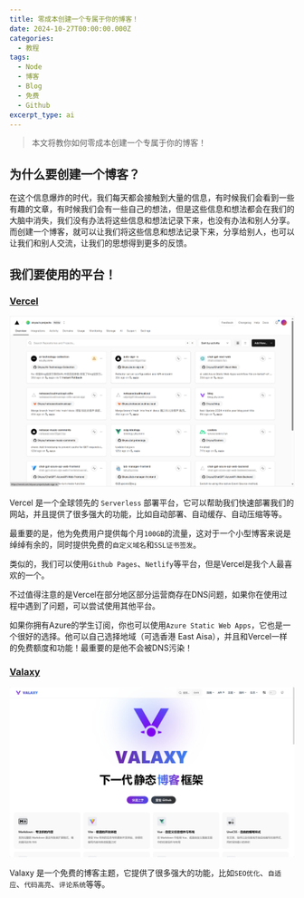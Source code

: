 ```yaml
---
title: 零成本创建一个专属于你的博客！
date: 2024-10-27T00:00:00.000Z
categories:
  - 教程
tags:
  - Node
  - 博客
  - Blog
  - 免费
  - Github
excerpt_type: ai
---
```


> 本文将教你如何零成本创建一个专属于你的博客！

## 为什么要创建一个博客？

在这个信息爆炸的时代，我们每天都会接触到大量的信息，有时候我们会看到一些有趣的文章，有时候我们会有一些自己的想法，但是这些信息和想法都会在我们的大脑中消失，我们没有办法将这些信息和想法记录下来，也没有办法和别人分享。而创建一个博客，就可以让我们将这些信息和想法记录下来，分享给别人，也可以让我们和别人交流，让我们的思想得到更多的反馈。

## 我们要使用的平台！

### [Vercel](https://vercel.com/)

![Vercel](free-to-create-a-blog/1.png)


Vercel 是一个全球领先的 `Serverless` 部署平台，它可以帮助我们快速部署我们的网站，并且提供了很多强大的功能，比如自动部署、自动缓存、自动压缩等等。

最重要的是，他为免费用户提供每个月`100GB`的流量，这对于一个小型博客来说是绰绰有余的，同时提供免费的`自定义域名`和`SSL证书签发`。

类似的，我们可以使用`Github Pages`、`Netlify`等平台，但是Vercel是我个人最喜欢的一个。

不过值得注意的是Vercel在部分地区部分运营商存在DNS问题，如果你在使用过程中遇到了问题，可以尝试使用其他平台。

如果你拥有Azure的学生订阅，你也可以使用`Azure Static Web Apps`，它也是一个很好的选择。他可以自己选择地域（可选香港 East Aisa），并且和Vercel一样的免费额度和功能！最重要的是他不会被DNS污染！

### [Valaxy](https://valaxy.site/)

![Valaxy](free-to-create-a-blog/2.png)

Valaxy 是一个免费的博客主题，它提供了很多强大的功能，比如`SEO优化`、`自适应`、`代码高亮`、`评论系统`等等。
